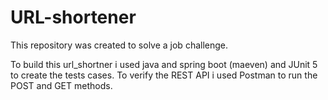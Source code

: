 # URL-shortener
This repository was created to solve a job challenge. 

To build this url_shortner i used java and spring boot (maeven) and JUnit 5 to create the tests cases. To verify the REST API i used Postman to run the POST and GET methods.
